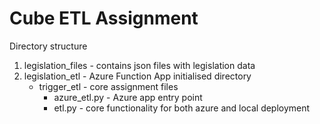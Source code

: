 # Cube ETL Assignment

Directory structure
1. legislation_files - contains json files with legislation data
2. legislation_etl - Azure Function App initialised directory
    - trigger_etl - core assignment files
        - azure_etl.py - Azure app entry point
        - etl.py - core functionality for both azure and local deployment

